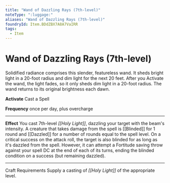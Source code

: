 ```yaml
---
title: "Wand of Dazzling Rays (7th-level)"
noteType: ":luggage:"
aliases: "Wand of Dazzling Rays (7th-level)"
foundryId: Item.BDdZBX7A8A7VaIRR
tags:
  - Item
---
```


# Wand of Dazzling Rays (7th-level)

Solidified radiance comprises this slender, featureless wand. It sheds bright light in a 20-foot radius and dim light for the next 20 feet. After you Activate the wand, the light fades, so it only sheds dim light in a 20-foot radius. The wand returns to its original brightness each dawn.

**Activate** Cast a Spell

**Frequency** once per day, plus overcharge

* * *

**Effect** You cast 7th-level _[[Holy Light]]_, dazzling your target with the beam's intensity. A creature that takes damage from the spell is [[Blinded]] for 1 round and [[Dazzled]] for a number of rounds equal to the spell level. On a critical success on the attack roll, the target is also blinded for as long as it's dazzled from the spell. However, it can attempt a Fortitude saving throw against your spell DC at the end of each of its turns, ending the blinded condition on a success (but remaining dazzled).

* * *

Craft Requirements Supply a casting of _[[Holy Light]]_ of the appropriate level.
